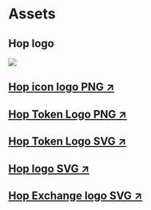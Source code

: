 # Assets

## Hop logo

![](https://assets.hop.exchange/logos/hop.png)

## [Hop icon logo PNG](https://s3.us-west-1.amazonaws.com/assets.hop.exchange/images/hop\_logo.png)[ ↗](https://s3.us-west-1.amazonaws.com/assets.hop.exchange/images/hop\_logo.png)

## [Hop Token Logo PNG ↗](https://assets.hop.exchange/logos/hop.png)

## [Hop Token Logo SVG ↗](https://assets.hop.exchange/logos/hop.svg)

## [Hop logo SVG ↗](https://s3.us-west-1.amazonaws.com/assets.hop.exchange/images/hop\_logo\_1.svg)

## [Hop Exchange logo SVG ↗](https://s3.us-west-1.amazonaws.com/assets.hop.exchange/images/hop-logo.svg)
